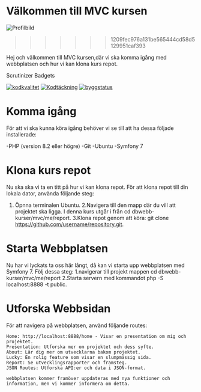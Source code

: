 # Välkommen till MVC kursen

![Profilbild](profilbild_fb.jpg)


>>>>>>> 1209fec976a131be565444cd58d5129951caf393

Hej och välkommen till MVC kursen,där vi ska komma igång med webbplatsen och hur vi kan klona kurs repot.


Scrutinizer Badgets

[![kodkvalitet](https://scrutinizer-ci.com/g/jacobLandefjall/mvc/badges/quality-score.png?b=main)](https://scrutinizer-ci.com/g/jacobLandefjall/mvc/?branch=main)
[![Kodtäckning](https://scrutinizer-ci.com/g/jacobLandefjall/mvc/badges/coverage.png?b=main)](https://scrutinizer-ci.com/g/jacobLandefjall/mvc/?branch=main)
[![byggstatus](https://scrutinizer-ci.com/g/jacobLandefjall/mvc/badges/build.png?b=main)](https://scrutinizer-ci.com/g/jacobLandefjall/mvc/?branch=main)

# Komma igång

För att vi ska kunna köra igång behöver vi se till att ha dessa följade installerade:

-PHP (version 8.2 eller högre)
-Git
-Ubuntu
-Symfony 7

# Klona kurs repot

Nu ska ska vi ta en titt på hur vi kan klona repot.
För att klona repot till din lokala dator, använda följande steg:

1. Öpnna terminalen Ubuntu.
2.Navigera till den mapp där du vill att projektet ska ligga. I denna kurs utgår i från cd dbwebb-kurser/mvc/me/report.
3.Klona repot genom att köra:
git clone https://github.com/username/repository.git.

# Starta Webbplatsen

Nu har vi lyckats ta oss här långt, då kan vi starta upp webbplatsen med Symfony 7. Följ dessa steg:
1.navigerar till projekt mappen
cd dbwebb-kurser/mvc/me/report
2.Starta servern med kommandot php -S localhost:8888 -t public.

# Utforska Webbsidan

För att navigera på webbplatsen, använd följande routes:

    Home: http://localhost:8888/home - Visar en presentation om mig och projektet.
    Presentation: Utforska mer om projektet och dess syfte.
    About: Lär dig mer om utvecklarna bakom projektet.
    Lucky: En rolig feature som visar en slumpmässig sida.
    Report: Se utvecklingsrapporter och framsteg.
    JSON Routes: Utforska API:er och data i JSON-format.

    webbplatsen kommer framöver uppdateras med nya funktioner och information, men vi kommer informera om detta.
